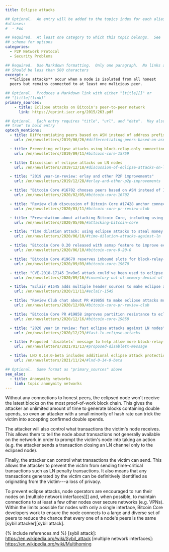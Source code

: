 ```yaml
---
title: Eclipse attacks

## Optional.  An entry will be added to the topics index for each alias
#aliases:
#  - Foo

## Required.  At least one category to which this topic belongs.  See
## schema for options
categories:
  - P2P Network Protocol
  - Security Problems

## Required.  Use Markdown formatting.  Only one paragraph.  No links allowed.
## Should be less than 500 characters
excerpt: >
  **Eclipse attacks** occur when a node is isolated from all honest
  peers but remains connected to at least one malicious peer.

## Optional.  Produces a Markdown link with either "[title][]" or
## "[title](link)"
primary_sources:
    - title: Eclipse attacks on Bitcoin's peer-to-peer network
      link: https://eprint.iacr.org/2015/263.pdf

## Optional.  Each entry requires "title", "url", and "date".  May also use "feature:
## true" to bold entry
optech_mentions:
  - title: Differentiating peers based on ASN instead of address prefix
    url: /en/newsletters/2019/06/26/#differentiating-peers-based-on-asn-instead-of-address-prefix

  - title: Preventing eclipse attacks using block-relay-only connections
    url: /en/newsletters/2019/09/11/#bitcoin-core-15759

  - title: Discussion of eclipse attacks on LN nodes
    url: /en/newsletters/2019/12/18/#discussion-of-eclipse-attacks-on-ln-nodes

  - title: "2019 year-in-review: erlay and other P2P improvements"
    url: /en/newsletters/2019/12/28/#erlay-and-other-p2p-improvements

  - title: "Bitcoin Core #16702 chooses peers based on ASN instead of IP address"
    url: /en/newsletters/2020/02/05/#bitcoin-core-16702

  - title: "Review club discussion of Bitcoin Core #17428 anchor connections"
    url: /en/newsletters/2020/03/11/#bitcoin-core-pr-review-club

  - title: "Presentation about attacking Bitcoin Core, including using eclipse attacks"
    url: /en/newsletters/2020/05/06/#attacking-bitcoin-core

  - title: "Time dilation attack: using eclipse attacks to steal money from LN nodes"
    url: /en/newsletters/2020/06/10/#time-dilation-attacks-against-ln

  - title: "Bitcoin Core 0.20 released with asmap feature to improve eclipse resistance"
    url: /en/newsletters/2020/06/10/#bitcoin-core-0-20-0

  - title: "Bitcoin Core #19670 reserves inbound slots for block-relay-only peers"
    url: /en/newsletters/2020/09/09/#bitcoin-core-19670

  - title: "CVE-2018-17145 InvDoS attack could've been used to eclipse nodes"
    url: /en/newsletters/2020/09/16/#inventory-out-of-memory-denial-of-service-attack-invdos

  - title: "Eclair #1545 adds multiple header sources to make eclipse attacks harder"
    url: /en/newsletters/2020/11/11/#eclair-1545

  - title: "Review Club chat about PR #19858 to make eclipse attacks more difficult"
    url: /en/newsletters/2020/12/09/#bitcoin-core-pr-review-club

  - title: "Bitcoin Core PR #19858 improves partition resistance to eclipse attacks"
    url: /en/newsletters/2020/12/16/#bitcoin-core-19858

  - title: "2020 year in review: fast eclipse attacks against LN nodes"
    url: /en/newsletters/2020/12/23/#fast-ln-eclipse-attacks

  - title: Proposed `disabletx` message to help allow more block-relay-only peers
    url: /en/newsletters/2021/01/13/#proposed-disabletx-message

  - title: LND 0.14.0-beta includes additional eclipse attack protection by sharing block headers
    url: /en/newsletters/2021/11/24/#lnd-0-14-0-beta

## Optional.  Same format as "primary_sources" above
see_also:
  - title: Anonymity networks
    link: topic anonymity networks
---
```

Without any connections to honest peers, the eclipsed node won't
receive the latest blocks on the most proof-of-work block chain.  This
gives the attacker an unlimited amount of time to generate blocks
containing double spends, so even an attacker with a small minority of
hash rate can trick the victim into accepting confirmed double spends.

The attacker will also control what transactions the victim's node
receives.  This allows them to tell the node about transactions not
generally available on the network in order to prompt the victim's
node into taking an action (e.g. the attacker sends a transaction
closing an LN channel only to the eclipsed node).

Finally, the attacker can control what transactions the victim can
send.  This allows the attacker to prevent the victim from sending
time-critical transactions such as LN penalty transactions.  It also
means that any transactions generated by the victim can be
definitively identified as originating from the victim---a loss of
privacy.

To prevent eclipse attacks, node operators are encouraged to run their
nodes on [multiple network interfaces][] and, when possible, to maintain
connections to at least a few other nodes over secure networks (e.g.
VPNs).  Within the limits possible for nodes with only a single
interface, Bitcoin Core developers work to ensure the node connects to
a large and diverse set of peers to reduce the chance that every one
of a node's peers is the same [sybil attacker][sybil attack].

{% include references.md %}
[sybil attack]: https://en.wikipedia.org/wiki/Sybil_attack
[multiple network interfaces]: https://en.wikipedia.org/wiki/Multihoming
